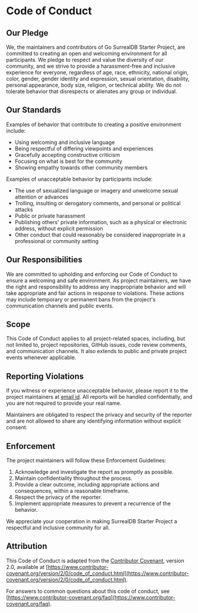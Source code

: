 # Code of Conduct

## Our Pledge

We, the maintainers and contributors of Go SurrealDB Starter Project, are committed to creating an open and welcoming environment for all participants. We pledge to respect and value the diversity of our community, and we strive to provide a harassment-free and inclusive experience for everyone, regardless of age, race, ethnicity, national origin, color, gender, gender identity and expression, sexual orientation, disability, personal appearance, body size, religion, or technical ability. We do not tolerate behavior that disrespects or alienates any group or individual.

## Our Standards

Examples of behavior that contribute to creating a positive environment include:

- Using welcoming and inclusive language
- Being respectful of differing viewpoints and experiences
- Gracefully accepting constructive criticism
- Focusing on what is best for the community
- Showing empathy towards other community members

Examples of unacceptable behavior by participants include:

- The use of sexualized language or imagery and unwelcome sexual attention or advances
- Trolling, insulting or derogatory comments, and personal or political attacks
- Public or private harassment
- Publishing others' private information, such as a physical or electronic address, without explicit permission
- Other conduct that could reasonably be considered inappropriate in a professional or community setting

## Our Responsibilities

We are committed to upholding and enforcing our Code of Conduct to ensure a welcoming and safe environment. As project maintainers, we have the right and responsibility to address any inappropriate behavior and will take appropriate and fair actions in response to violations. These actions may include temporary or permanent bans from the project's communication channels and public events.

## Scope

This Code of Conduct applies to all project-related spaces, including, but not limited to, project repositories, GitHub issues, code review comments, and communication channels. It also extends to public and private project events whenever applicable.

## Reporting Violations

If you witness or experience unacceptable behavior, please report it to the project maintainers at [email id](mailto:sbs.191197@gmail.com). All reports will be handled confidentially, and you are not required to provide your real name.

Maintainers are obligated to respect the privacy and security of the reporter and are not allowed to share any identifying information without explicit consent.

## Enforcement

The project maintainers will follow these Enforcement Guidelines:

1. Acknowledge and investigate the report as promptly as possible.
2. Maintain confidentiality throughout the process.
3. Provide a clear outcome, including appropriate actions and consequences, within a reasonable timeframe.
4. Respect the privacy of the reporter.
5. Implement appropriate measures to prevent a recurrence of the behavior.

We appreciate your cooperation in making SurrealDB Starter Project a respectful and inclusive community for all.

## Attribution

This Code of Conduct is adapted from the [Contributor Covenant](https://www.contributor-covenant.org/), version 2.0, available at [https://www.contributor-covenant.org/version/2/0/code_of_conduct.html](https://www.contributor-covenant.org/version/2/0/code_of_conduct.html).

For answers to common questions about this code of conduct, see [https://www.contributor-covenant.org/faq](https://www.contributor-covenant.org/faq).
